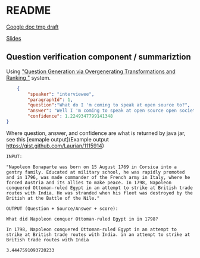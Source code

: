 # README

[Google doc tmp draft](https://docs.google.com/document/d/1n6B1vyQysIEeDfoDUqnVNzb7RVy_MNuyvrVekLQ0YZ4/edit?usp=sharing)

[Slides](https://docs.google.com/presentation/d/1ky52Q9UJ9VV_gl6hKQWBS5GrOIARIqogwSZbkswXcY0/edit#slide=id.p)




## Question verification component / summariztion 

Using ["Question Generation via Overgenerating Transformations and Ranking
"](https://www.cs.cmu.edu/~ark/mheilman/questions/) system. 


```json 
	{
		"speaker": "interviewee",
		"paragraphId": 1,
		"question":"What do I 'm coming to speak at open source to?",
		"answer": "Well I 'm coming to speak at open source open society to talk to people about how we can apply the concepts of the open source movement to larger parts of society.",
		"confidence": 1.2249347799141348
}		
```

Where question, answer, and confidence are what is returned by java jar, see this [exmaple output](Example output https://gist.github.com/Laurian/1115914)

```
INPUT:

"Napoleon Bonaparte was born on 15 August 1769 in Corsica into a gentry family. Educated at military school, he was rapidly promoted and in 1796, was made commander of the French army in Italy, where he forced Austria and its allies to make peace. In 1798, Napoleon conquered Ottoman-ruled Egypt in an attempt to strike at British trade routes with India. He was stranded when his fleet was destroyed by the British at the Battle of the Nile."

OUTPUT (Question + Source/Answer + score):

What did Napoleon conquer Ottoman-ruled Egypt in in 1798?	

In 1798, Napoleon conquered Ottoman-ruled Egypt in an attempt to strike at British trade routes with India. in an attempt to strike at British trade routes with India 

3.4447591093720233

```